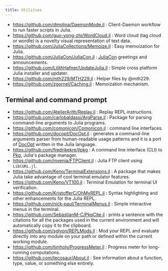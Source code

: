 ```yaml
---
title: Utilities
---
```


- https://github.com/dmolina/DaemonMode.jl : Client-Daemon workflow to run faster scripts in Julia.
- https://github.com/guo-yong-zhi/WordCloud.jl : Word cloud (tag cloud or wordle) is a novelty visual representation of text data.
- https://github.com/JuliaCollections/Memoize.jl : Easy memoization for Julia.
- https://github.com/JuliaCon/JuliaCon.jl : [JuliaCon](https://juliacon.org/) greetings and announcements.
- https://github.com/LilithHafner/UpdateJulia.jl : Simple cross platform Julia installer and updater.
- https://github.com/mth229/MTH229.jl : Helper files by @mth229.
- https://github.com/zgornel/Caching.jl : Memoization mechanism.

## Terminal and command prompt

- https://github.com/AtelierArith/Replay.jl : Replay REPL instructions.
- https://github.com/carlobaldassi/ArgParse.jl : Package for parsing command-line arguments to Julia programs.
- https://github.com/comonicon/Comonicon.jl : command line interfaces.
- https://github.com/docopt/DocOpt.jl : generates a command-line arguments parser from human-readable usage patterns and it is a port of [DocOpt](http://docopt.org/) written in the Julia language.
- https://github.com/fredrikekre/jlpkg : A command line interface (CLI) to [Pkg](https://github.com/JuliaLang/Pkg.jl), Julia's package manager.
- https://github.com/invenia/FTPClient.jl : Julia FTP client using `LibCURL.jl`.
- https://github.com/Keno/TerminalExtensions.jl : A package that makes Julia take advantage of cool terminal emulator features.
- https://github.com/Keno/VT100.jl : Terminal Emulation for terminal UI verification.
- https://github.com/KristofferC/OhMyREPL.jl : Syntax highlighting and other enhancements for the Julia REPL.
- https://github.com/nick-paul/TerminalMenus.jl : Simple interactive menus in the terminal.
- https://github.com/SebastianM-C/PkgCite.jl : prints a sentence with the citations for all the packages used in the current environment and will automatically copy it to the clipboard.
- https://github.com/sglyon/REPLMods.jl : Mod your REPL and evaluate directly into any module on your path or defined within the current working module.
- https://github.com/timholy/ProgressMeter.jl : Progress meter for long-running computations.
- https://github.com/tecosaur/About.jl : See information about a function, type, value, or something else entirely.
